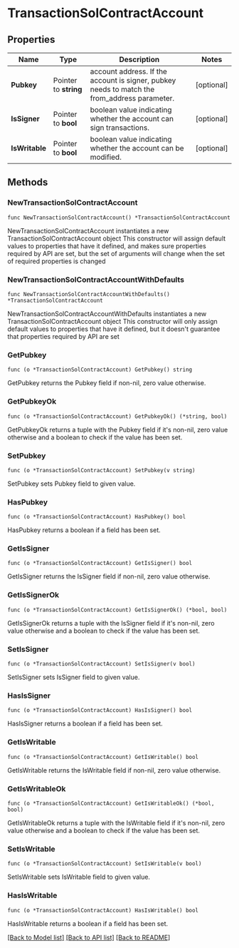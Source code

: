 # TransactionSolContractAccount

## Properties

Name | Type | Description | Notes
------------ | ------------- | ------------- | -------------
**Pubkey** | Pointer to **string** | account address. If the account is signer, pubkey needs to match the from_address parameter.  | [optional] 
**IsSigner** | Pointer to **bool** | boolean value indicating whether the account can sign transactions.  | [optional] 
**IsWritable** | Pointer to **bool** | boolean value indicating whether the account can be modified.  | [optional] 

## Methods

### NewTransactionSolContractAccount

`func NewTransactionSolContractAccount() *TransactionSolContractAccount`

NewTransactionSolContractAccount instantiates a new TransactionSolContractAccount object
This constructor will assign default values to properties that have it defined,
and makes sure properties required by API are set, but the set of arguments
will change when the set of required properties is changed

### NewTransactionSolContractAccountWithDefaults

`func NewTransactionSolContractAccountWithDefaults() *TransactionSolContractAccount`

NewTransactionSolContractAccountWithDefaults instantiates a new TransactionSolContractAccount object
This constructor will only assign default values to properties that have it defined,
but it doesn't guarantee that properties required by API are set

### GetPubkey

`func (o *TransactionSolContractAccount) GetPubkey() string`

GetPubkey returns the Pubkey field if non-nil, zero value otherwise.

### GetPubkeyOk

`func (o *TransactionSolContractAccount) GetPubkeyOk() (*string, bool)`

GetPubkeyOk returns a tuple with the Pubkey field if it's non-nil, zero value otherwise
and a boolean to check if the value has been set.

### SetPubkey

`func (o *TransactionSolContractAccount) SetPubkey(v string)`

SetPubkey sets Pubkey field to given value.

### HasPubkey

`func (o *TransactionSolContractAccount) HasPubkey() bool`

HasPubkey returns a boolean if a field has been set.

### GetIsSigner

`func (o *TransactionSolContractAccount) GetIsSigner() bool`

GetIsSigner returns the IsSigner field if non-nil, zero value otherwise.

### GetIsSignerOk

`func (o *TransactionSolContractAccount) GetIsSignerOk() (*bool, bool)`

GetIsSignerOk returns a tuple with the IsSigner field if it's non-nil, zero value otherwise
and a boolean to check if the value has been set.

### SetIsSigner

`func (o *TransactionSolContractAccount) SetIsSigner(v bool)`

SetIsSigner sets IsSigner field to given value.

### HasIsSigner

`func (o *TransactionSolContractAccount) HasIsSigner() bool`

HasIsSigner returns a boolean if a field has been set.

### GetIsWritable

`func (o *TransactionSolContractAccount) GetIsWritable() bool`

GetIsWritable returns the IsWritable field if non-nil, zero value otherwise.

### GetIsWritableOk

`func (o *TransactionSolContractAccount) GetIsWritableOk() (*bool, bool)`

GetIsWritableOk returns a tuple with the IsWritable field if it's non-nil, zero value otherwise
and a boolean to check if the value has been set.

### SetIsWritable

`func (o *TransactionSolContractAccount) SetIsWritable(v bool)`

SetIsWritable sets IsWritable field to given value.

### HasIsWritable

`func (o *TransactionSolContractAccount) HasIsWritable() bool`

HasIsWritable returns a boolean if a field has been set.


[[Back to Model list]](../README.md#documentation-for-models) [[Back to API list]](../README.md#documentation-for-api-endpoints) [[Back to README]](../README.md)


